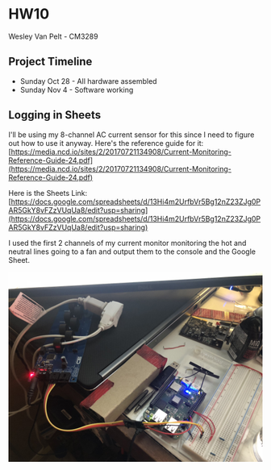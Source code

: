 # HW10
Wesley Van Pelt - CM3289

## Project Timeline
* Sunday Oct 28 - All hardware assembled
* Sunday Nov 4  - Software working

## Logging in Sheets
I'll be using my 8-channel AC current sensor for this since I need to figure out how to use it anyway.  Here's the reference guide for it: [https://media.ncd.io/sites/2/20170721134908/Current-Monitoring-Reference-Guide-24.pdf](https://media.ncd.io/sites/2/20170721134908/Current-Monitoring-Reference-Guide-24.pdf)

Here is the Sheets Link: [https://docs.google.com/spreadsheets/d/13Hi4m2UrfbVr5Bg12nZ23ZJg0PAR5GkY8vFZzVUqUa8/edit?usp=sharing](https://docs.google.com/spreadsheets/d/13Hi4m2UrfbVr5Bg12nZ23ZJg0PAR5GkY8vFZzVUqUa8/edit?usp=sharing)

I used the first 2 channels of my current monitor monitoring the hot and neutral lines going to a fan and output them to the console and the Google Sheet.

![setup image](setup.jpeg)
